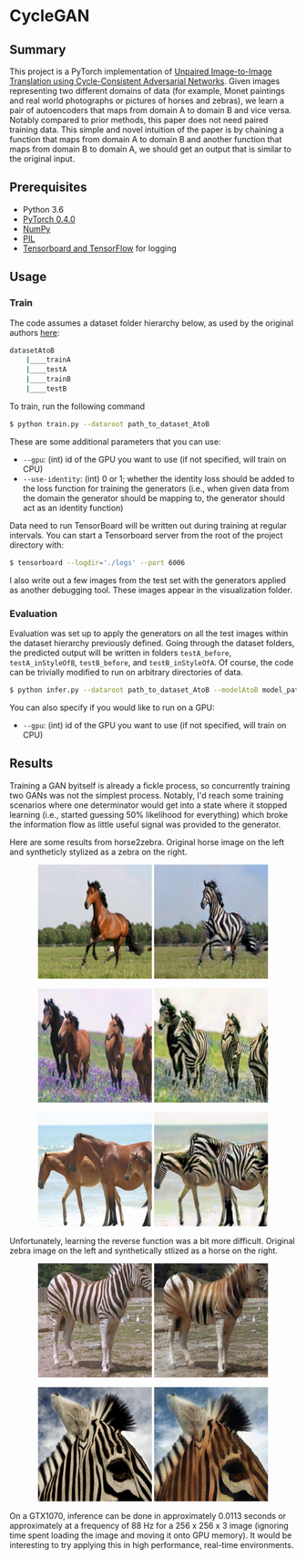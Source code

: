 # CycleGAN

## Summary
This project is a PyTorch implementation of [Unpaired Image-to-Image Translation using Cycle-Consistent Adversarial Networks](https://arxiv.org/abs/1703.10593). Given images representing two different domains of data (for example, Monet paintings and real world photographs or pictures of horses and zebras), we learn a pair of autoencoders that maps from domain A to domain B and vice versa. Notably compared to prior methods, this paper does not need paired training data. This simple and novel intuition of the paper is by chaining a function that maps from domain A to domain B and another function that maps from domain B to domain A, we should get an output that is similar to the original input.

## Prerequisites
- Python 3.6
- [PyTorch 0.4.0](http://pytorch.org/)
- [NumPy](http://www.numpy.org/)
- [PIL](http://pillow.readthedocs.io/en/3.1.x/installation.html)
- [Tensorboard and TensorFlow](https://www.tensorflow.org) for logging

## Usage
### Train

The code assumes a dataset folder hierarchy below, as used by the original authors [here](https://people.eecs.berkeley.edu/~taesung_park/CycleGAN/datasets/):

```bash
datasetAtoB
    |____trainA
    |____testA
    |____trainB
    |____testB
```

To train, run the following command

```bash
$ python train.py --dataroot path_to_dataset_AtoB
```

These are some additional parameters that you can use:
* `--gpu`: (int) id of the GPU you want to use (if not specified, will train on CPU)
* `--use-identity`: (int) 0 or 1; whether the identity loss should be added to the loss function for training the generators (i.e., when given data from the domain the generator should be mapping to, the generator should act as an identity function)

Data need to run TensorBoard will be written out during training at regular intervals. You can start a Tensorboard server from the root of the project directory with:

```bash
$ tensorboard --logdir='./logs' --port 6006
```

I also write out a few images from the test set with the generators applied as another debugging tool. These images appear in the visualization folder.

### Evaluation

Evaluation was set up to apply the generators on all the test images within the dataset hierarchy previously defined. Going through the dataset folders, the predicted output will be written in folders `testA_before`, `testA_inStyleOfB`, `testB_before`, and `testB_inStyleOfA`. Of course, the code can be trivially modified to run on arbitrary directories of data. 

```bash
$ python infer.py --dataroot path_to_dataset_AtoB --modelAtoB model_path_AtoB --modelBtoA model_path_BtoA
```

You can also specify if you would like to run on a GPU:
* `--gpu`: (int) id of the GPU you want to use (if not specified, will train on CPU)

## Results

Training a GAN byitself is already a fickle process, so concurrently training two GANs was not the simplest process. Notably, I'd reach some training scenarios where one determinator would get into a state where it stopped learning (i.e., started guessing 50% likelihood for everything) which broke the information flow as little useful signal was provided to the generator.

Here are some results from horse2zebra. Original horse image on the left and syntheticly stylized as a zebra on the right.

<p align="center">
    <img src="resources/horse2zebra_horse_0.png" height="200px">
    <img src="resources/horse2zebra_zebra_0.png" height="200px">
</p>
<p align="center">
    <img src="resources/horse2zebra_horse_1.png" height="200px">
    <img src="resources/horse2zebra_zebra_1.png" height="200px">
</p>
<p align="center">
    <img src="resources/horse2zebra_horse_2.png" height="200px">
    <img src="resources/horse2zebra_zebra_2.png" height="200px">
</p>

Unfortunately, learning the reverse function was a bit more difficult. Original zebra image on the left and synthetically stlized as a horse on the right.

<p align="center">
    <img src="resources/zebra2horse_zebra_0.png" height="200px">
    <img src="resources/zebra2horse_horse_0.png" height="200px">
</p>
<p align="center">
    <img src="resources/zebra2horse_zebra_1.png" height="200px">
    <img src="resources/zebra2horse_horse_1.png" height="200px">
</p>

On a GTX1070, inference can be done in approximately 0.0113 seconds or approximately at a frequency of 88 Hz for a 256 x 256 x 3 image (ignoring time spent loading the image and moving it onto GPU memory). It would be interesting to try applying this in high performance, real-time environments. 

